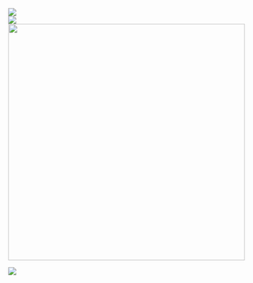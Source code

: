 <div>
<a href="https://github.com/anuraghazra/github-readme-stats">
  <img align="center" src="https://github-readme-stats.vercel.app/api/top-langs/?username=nosark&theme=rose_pine&card_width=480&card_height=640" />
</a>
</div>
<div>
<a href="https://git.io/streak-stats">
  <img align="center" src="https://streak-stats.demolab.com?user=nosark&theme=rose-pine&card_width=480&fire=EB5454&hide_total_contributions=true" />
</a>
</div>

<div>
  <a href="https://huggingface.co/nosark">
  <img align="center" width=480 src="https://cdn-lfs.huggingface.co/repos/96/a2/96a2c8468c1546e660ac2609e49404b8588fcf5a748761fa72c154b2836b4c83/fc95837e1bacb9b2cdbff9ae5d681ed8f20233b8fc72a65cdb38321ea9ddc015?response-content-disposition=inline%3B+filename*%3DUTF-8%27%27hf-logo-with-title.svg%3B+filename%3D%22hf-logo-with-title.svg%22%3B&response-content-type=image%2Fsvg%2Bxml&Expires=1705118388&Policy=eyJTdGF0ZW1lbnQiOlt7IkNvbmRpdGlvbiI6eyJEYXRlTGVzc1RoYW4iOnsiQVdTOkVwb2NoVGltZSI6MTcwNTExODM4OH19LCJSZXNvdXJjZSI6Imh0dHBzOi8vY2RuLWxmcy5odWdnaW5nZmFjZS5jby9yZXBvcy85Ni9hMi85NmEyYzg0NjhjMTU0NmU2NjBhYzI2MDllNDk0MDRiODU4OGZjZjVhNzQ4NzYxZmE3MmMxNTRiMjgzNmI0YzgzL2ZjOTU4MzdlMWJhY2I5YjJjZGJmZjlhZTVkNjgxZWQ4ZjIwMjMzYjhmYzcyYTY1Y2RiMzgzMjFlYTlkZGMwMTU%7EcmVzcG9uc2UtY29udGVudC1kaXNwb3NpdGlvbj0qJnJlc3BvbnNlLWNvbnRlbnQtdHlwZT0qIn1dfQ__&Signature=lBjolrw8upxgN1OkMGhdTlfJZGlfYXDJdYdskc-dpduG5UyNsiRIvuL7aSD45KgZ9X4VC791FctH75xyrX2Phuehuv4zwKK8tAWdRTKyezTUCI2JzUdgV3PbjfVitnBK-hY5swJpS2Nk7-CjBgZQsChdyJz3rvvR2vPGN73gom2g2uYJiTPFwWdTFoBGYKzOLNADMujbv6TYTRiZz4g7%7EgGJBP24uqMPK09Rjq4SWQz1UUmKCDBoqSkxmrOtYtkmlBE8n-pbVC1KF7%7E0p4AVzt7Vmwz47uuhAlKfX6YmAM16qd64lkztDQJHqwWH2pLAqzbgVC2OR-OmYajI0JkBqg__&Key-Pair-Id=KVTP0A1DKRTAX"
</a>
</div>

![](https://komarev.com/ghpvc/?username=nosark&color=4EFB98)
